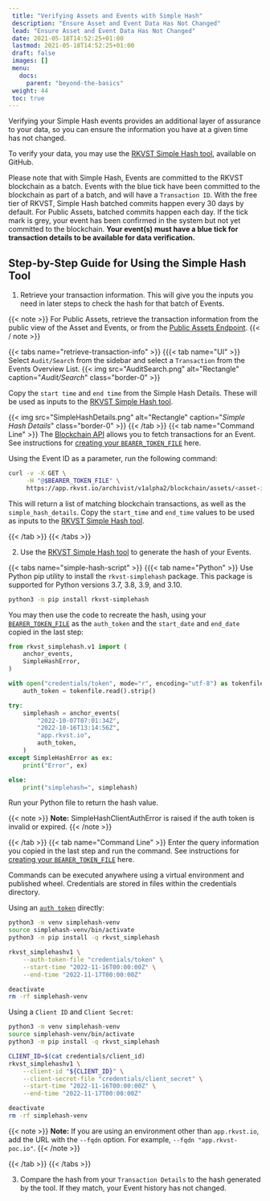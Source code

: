 ```yaml
---
 title: "Verifying Assets and Events with Simple Hash"
 description: "Ensure Asset and Event Data Has Not Changed"
 lead: "Ensure Asset and Event Data Has Not Changed"
 date: 2021-05-18T14:52:25+01:00
 lastmod: 2021-05-18T14:52:25+01:00
 draft: false
 images: []
 menu:
   docs:
     parent: "beyond-the-basics"
 weight: 44
 toc: true
---
```


Verifying your Simple Hash events provides an additional layer of assurance to your data, so you can ensure the information you have at a given time has not changed.

To verify your data, you may use the [RKVST Simple Hash tool](https://github.com/rkvst/rkvst-simplehash-python), available on GitHub. 

Please note that with Simple Hash, Events are committed to the RKVST blockchain as a batch. Events with the blue tick have been committed to the blockchain as part of a batch, and will have a `Transaction ID`. With the free tier of RKVST, Simple Hash batched commits happen every 30 days by default. For Public Assets, batched commits happen each day. If the tick mark is grey, your event has been confirmed in the system but not yet committed to the blockchain. **Your event(s) must have a blue tick for transaction details to be available for data verification.**

## Step-by-Step Guide for Using the Simple Hash Tool 

1. Retrieve your transaction information. This will give you the inputs you need in later steps to check the hash for that batch of Events. 

{{< note >}}
For Public Assets, retrieve the transaction information from the public view of the Asset and Events, or from the [Public Assets Endpoint](https://docs.rkvst.com/docs/api-reference/public-assets-api/).
{{< / note >}}

{{< tabs name="retrieve-transaction-info" >}}
{{{< tab name="UI" >}}
Select `Audit/Search` from the sidebar and select a `Transaction` from the Events Overview List.
{{< img src="AuditSearch.png" alt="Rectangle" caption="<em>Audit/Search</em>" class="border-0" >}}

Copy the `start time` and `end time` from the Simple Hash Details. These will be used as inputs to the [RKVST Simple Hash tool](https://github.com/rkvst/rkvst-simplehash-python).

{{< img src="SimpleHashDetails.png" alt="Rectangle" caption="<em>Simple Hash Details</em>" class="border-0" >}}
{{< /tab >}}
{{< tab name="Command Line" >}}
The [Blockchain API](../../api-reference/blockchain-api/) allows you to fetch transactions for an Event. See instructions for [creating your `BEARER_TOKEN_FILE`](https://docs.rkvst.com/docs/rkvst-basics/getting-access-tokens-using-app-registrations/) here.

Using the Event ID as a parameter, run the following command: 

```bash
curl -v -X GET \
     -H "@$BEARER_TOKEN_FILE" \
     https://app.rkvst.io/archivist/v1alpha2/blockchain/assets/<asset-id>/events/<event-id>
```

This will return a list of matching blockchain transactions, as well as the `simple_hash_details`. Copy the `start_time` and `end_time` values to be used as inputs to the [RKVST Simple Hash tool](https://github.com/rkvst/rkvst-simplehash-python).

{{< /tab >}}
{{< /tabs >}}

2. Use the [RKVST Simple Hash tool](https://github.com/rkvst/rkvst-simplehash-python) to generate the hash of your Events. 

{{< tabs name="simple-hash-script" >}}
{{{< tab name="Python" >}}
Use Python pip utility to install the `rkvst-simplehash` package. This package is supported for Python versions 3.7, 3.8, 3.9, and 3.10.

```bash
python3 -m pip install rkvst-simplehash
```

You may then use the code to recreate the hash, using your [`BEARER_TOKEN_FILE`](https://docs.rkvst.com/docs/rkvst-basics/getting-access-tokens-using-app-registrations/) as the `auth_token` and the `start_date` and `end_date` copied in the last step:

```python
from rkvst_simplehash.v1 import (
    anchor_events,
    SimpleHashError,
)

with open("credentials/token", mode="r", encoding="utf-8") as tokenfile:
    auth_token = tokenfile.read().strip()

try:
    simplehash = anchor_events(
        "2022-10-07T07:01:34Z",
        "2022-10-16T13:14:56Z",
        "app.rkvst.io",
        auth_token,
    )
except SimpleHashError as ex:
    print("Error", ex)

else:
    print("simplehash=", simplehash)
```

Run your Python file to return the hash value.

{{< note >}}
**Note:** SimpleHashClientAuthError is raised if the auth token is invalid or expired.
{{< /note >}}

{{< /tab >}}
{{< tab name="Command Line" >}}
Enter the query information you copied in the last step and run the command. See instructions for [creating your `BEARER_TOKEN_FILE`](https://docs.rkvst.com/docs/rkvst-basics/getting-access-tokens-using-app-registrations/) here.

Commands can be executed anywhere using a virtual environment and published wheel. Credentials are stored in files within the credentials directory. 

Using an [`auth token`](https://docs.rkvst.com/docs/rkvst-basics/getting-access-tokens-using-app-registrations/) directly: 

```bash
python3 -m venv simplehash-venv
source simplehash-venv/bin/activate
python3 -m pip install -q rkvst_simplehash

rkvst_simplehashv1 \
    --auth-token-file "credentials/token" \
    --start-time "2022-11-16T00:00:00Z" \
    --end-time "2022-11-17T00:00:00Z"

deactivate
rm -rf simplehash-venv
```

Using a `Client ID` and `Client Secret`: 
```bash
python3 -m venv simplehash-venv
source simplehash-venv/bin/activate
python3 -m pip install -q rkvst_simplehash

CLIENT_ID=$(cat credentials/client_id)
rkvst_simplehashv1 \
    --client-id "${CLIENT_ID}" \
    --client-secret-file "credentials/client_secret" \
    --start-time "2022-11-16T00:00:00Z" \
    --end-time "2022-11-17T00:00:00Z"

deactivate
rm -rf simplehash-venv
```

{{< note >}}
**Note:** If you are using an environment other than `app.rkvst.io`, add the URL with the `--fqdn` option. For example, `--fqdn "app.rkvst-poc.io"`.
{{< /note >}}

{{< /tab >}}
{{< /tabs >}}

3. Compare the hash from your `Transaction Details` to the hash generated by the tool. If they match, your Event history has not changed. 